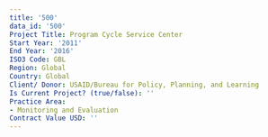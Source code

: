 ```yaml
---
title: '500'
data_id: '500'
Project Title: Program Cycle Service Center
Start Year: '2011'
End Year: '2016'
ISO3 Code: GBL
Region: Global
Country: Global
Client/ Donor: USAID/Bureau for Policy, Planning, and Learning
Is Current Project? (true/false): ''
Practice Area:
- Monitoring and Evaluation
Contract Value USD: ''
---
```


